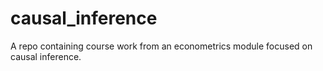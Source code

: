 # causal_inference

A repo containing course work from an econometrics module focused on causal inference.

